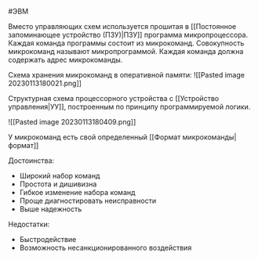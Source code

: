 #ЭВМ 

Вместо управляющих схем используется прошитая в [[Постоянное запоминающее устройство (ПЗУ)|ПЗУ]] программа микропроцессора. Каждая команда программы состоит из микрокоманд. Совокупность микрокоманд называют микропрограммой. Каждая команда должна содержать адрес микрокоманды. 

Схема хранения микрокоманд в оперативной памяти:
![[Pasted image 20230113180021.png]]

Структурная схема процессорного устройства с [[Устройство управления|УУ]], построенным по принципу программируемой логики.

![[Pasted image 20230113180409.png]]

У микрокоманд есть свой определенный [[Формат микрокоманды|формат]]

Достоинства:
- Широкий набор команд
- Простота и дишивизна
- Гибкое изменение набора команд
- Проще диагностировать неисправности
- Выше надежность

Недостатки:
- Быстродействие
- Возможность несанкционированного воздействия
